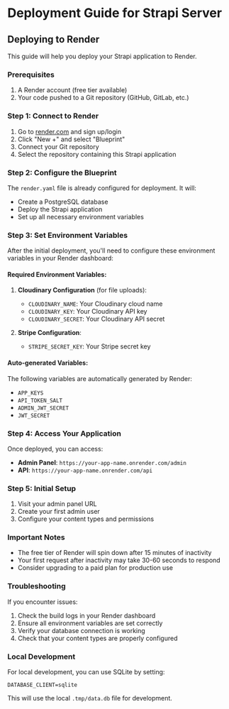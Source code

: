 # Deployment Guide for Strapi Server

## Deploying to Render

This guide will help you deploy your Strapi application to Render.

### Prerequisites

1. A Render account (free tier available)
2. Your code pushed to a Git repository (GitHub, GitLab, etc.)

### Step 1: Connect to Render

1. Go to [render.com](https://render.com) and sign up/login
2. Click "New +" and select "Blueprint"
3. Connect your Git repository
4. Select the repository containing this Strapi application

### Step 2: Configure the Blueprint

The `render.yaml` file is already configured for deployment. It will:

- Create a PostgreSQL database
- Deploy the Strapi application
- Set up all necessary environment variables

### Step 3: Set Environment Variables

After the initial deployment, you'll need to configure these environment variables in your Render dashboard:

#### Required Environment Variables:

1. **Cloudinary Configuration** (for file uploads):
   - `CLOUDINARY_NAME`: Your Cloudinary cloud name
   - `CLOUDINARY_KEY`: Your Cloudinary API key
   - `CLOUDINARY_SECRET`: Your Cloudinary API secret

2. **Stripe Configuration**:
   - `STRIPE_SECRET_KEY`: Your Stripe secret key

#### Auto-generated Variables:
The following variables are automatically generated by Render:
- `APP_KEYS`
- `API_TOKEN_SALT`
- `ADMIN_JWT_SECRET`
- `JWT_SECRET`

### Step 4: Access Your Application

Once deployed, you can access:
- **Admin Panel**: `https://your-app-name.onrender.com/admin`
- **API**: `https://your-app-name.onrender.com/api`

### Step 5: Initial Setup

1. Visit your admin panel URL
2. Create your first admin user
3. Configure your content types and permissions

### Important Notes

- The free tier of Render will spin down after 15 minutes of inactivity
- Your first request after inactivity may take 30-60 seconds to respond
- Consider upgrading to a paid plan for production use

### Troubleshooting

If you encounter issues:

1. Check the build logs in your Render dashboard
2. Ensure all environment variables are set correctly
3. Verify your database connection is working
4. Check that your content types are properly configured

### Local Development

For local development, you can use SQLite by setting:
```
DATABASE_CLIENT=sqlite
```

This will use the local `.tmp/data.db` file for development. 